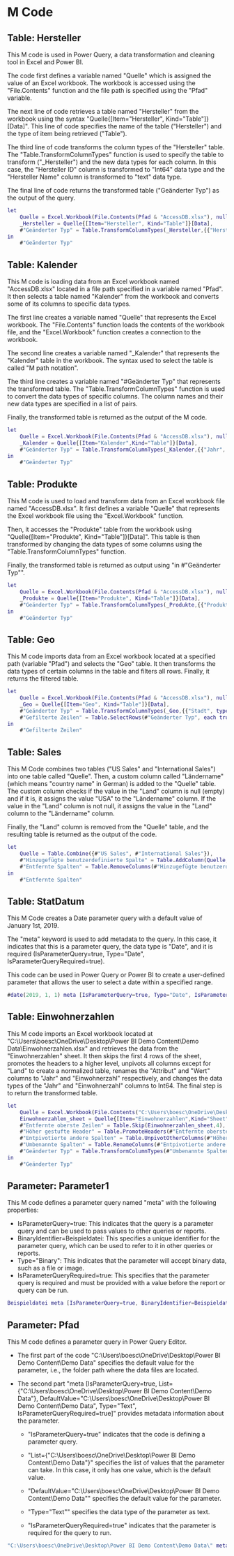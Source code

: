 



# M Code

## Table: Hersteller


This M code is used in Power Query, a data transformation and cleaning tool in Excel and Power BI. 

The code first defines a variable named "Quelle" which is assigned the value of an Excel workbook. The workbook is accessed using the "File.Contents" function and the file path is specified using the "Pfad" variable.

The next line of code retrieves a table named "Hersteller" from the workbook using the syntax "Quelle{[Item="Hersteller", Kind="Table"]}[Data]". This line of code specifies the name of the table ("Hersteller") and the type of item being retrieved ("Table").

The third line of code transforms the column types of the "Hersteller" table. The "Table.TransformColumnTypes" function is used to specify the table to transform ("_Hersteller") and the new data types for each column. In this case, the "Hersteller ID" column is transformed to "Int64" data type and the "Hersteller Name" column is transformed to "text" data type.

The final line of code returns the transformed table ("Geänderter Typ") as the output of the query.

```m
let
    Quelle = Excel.Workbook(File.Contents(Pfad & "AccessDB.xlsx"), null, true),
    _Hersteller = Quelle{[Item="Hersteller", Kind="Table"]}[Data],
    #"Geänderter Typ" = Table.TransformColumnTypes(_Hersteller,{{"Hersteller ID", Int64.Type}, {"Hersteller Name", type text}})
in
    #"Geänderter Typ"
```
## Table: Kalender


This M code is loading data from an Excel workbook named "AccessDB.xlsx" located in a file path specified in a variable named "Pfad". It then selects a table named "Kalender" from the workbook and converts some of its columns to specific data types. 

The first line creates a variable named "Quelle" that represents the Excel workbook. The "File.Contents" function loads the contents of the workbook file, and the "Excel.Workbook" function creates a connection to the workbook.

The second line creates a variable named "_Kalender" that represents the "Kalender" table in the workbook. The syntax used to select the table is called "M path notation".

The third line creates a variable named "#Geänderter Typ" that represents the transformed table. The "Table.TransformColumnTypes" function is used to convert the data types of specific columns. The column names and their new data types are specified in a list of pairs. 

Finally, the transformed table is returned as the output of the M code.

```m
let
    Quelle = Excel.Workbook(File.Contents(Pfad & "AccessDB.xlsx"), null, true),
    _Kalender = Quelle{[Item="Kalender",Kind="Table"]}[Data],
    #"Geänderter Typ" = Table.TransformColumnTypes(_Kalender,{{"Jahr", Int64.Type}, {"Datum", type date}, {"Tag", Int64.Type}, {"Monat ", type text}, {"Monat Nr", Int64.Type}, {"Quartal", type text}})
in
    #"Geänderter Typ"
```
## Table: Produkte


This M code is used to load and transform data from an Excel workbook file named "AccessDB.xlsx". It first defines a variable "Quelle" that represents the Excel workbook file using the "Excel.Workbook" function. 

Then, it accesses the "Produkte" table from the workbook using "Quelle{[Item="Produkte", Kind="Table"]}[Data]". This table is then transformed by changing the data types of some columns using the "Table.TransformColumnTypes" function. 

Finally, the transformed table is returned as output using "in #"Geänderter Typ"".

```m
let
    Quelle = Excel.Workbook(File.Contents(Pfad & "AccessDB.xlsx"), null, true),
    _Produkte = Quelle{[Item="Produkte", Kind="Table"]}[Data],
    #"Geänderter Typ" = Table.TransformColumnTypes(_Produkte,{{"Produkt ID", Int64.Type}, {"Produktname", type text}, {"Kategorie", type text}, {"Segment", type text}, {"Hersteller ID", Int64.Type}, {"Hersteller Name", type text}})
in
    #"Geänderter Typ"
```
## Table: Geo


This M code imports data from an Excel workbook located at a specified path (variable "Pfad") and selects the "Geo" table. It then transforms the data types of certain columns in the table and filters all rows. Finally, it returns the filtered table.

```m
let
    Quelle = Excel.Workbook(File.Contents(Pfad & "AccessDB.xlsx"), null, true),
    _Geo = Quelle{[Item="Geo", Kind="Table"]}[Data],
    #"Geänderter Typ" = Table.TransformColumnTypes(_Geo,{{"Stadt", type text}, {"Staat", type text}, {"Region", type text}, {"Distrikt", type text}, {"Land", type text}}),
    #"Gefilterte Zeilen" = Table.SelectRows(#"Geänderter Typ", each true)
in
    #"Gefilterte Zeilen"
```
## Table: Sales


This M Code combines two tables ("US Sales" and "International Sales") into one table called "Quelle". Then, a custom column called "Ländername" (which means "country name" in German) is added to the "Quelle" table. The custom column checks if the value in the "Land" column is null (empty) and if it is, it assigns the value "USA" to the "Ländername" column. If the value in the "Land" column is not null, it assigns the value in the "Land" column to the "Ländername" column. 

Finally, the "Land" column is removed from the "Quelle" table, and the resulting table is returned as the output of the code.

```m
let
    Quelle = Table.Combine({#"US Sales", #"International Sales"}),
    #"Hinzugefügte benutzerdefinierte Spalte" = Table.AddColumn(Quelle, "Ländername", each if [Land] = null then "USA" else [Land]),
    #"Entfernte Spalten" = Table.RemoveColumns(#"Hinzugefügte benutzerdefinierte Spalte",{"Land"})
in
    #"Entfernte Spalten"
```
## Table: StatDatum


This M Code creates a Date parameter query with a default value of January 1st, 2019. 

The "meta" keyword is used to add metadata to the query. In this case, it indicates that this is a parameter query, the data type is "Date", and it is required (IsParameterQuery=true, Type="Date", IsParameterQueryRequired=true). 

This code can be used in Power Query or Power BI to create a user-defined parameter that allows the user to select a date within a specified range.

```m
#date(2019, 1, 1) meta [IsParameterQuery=true, Type="Date", IsParameterQueryRequired=true]
```
## Table: Einwohnerzahlen


This M code imports an Excel workbook located at "C:\Users\boesc\OneDrive\Desktop\Power BI Demo Content\Demo Data\Einwohnerzahlen.xlsx" and retrieves the data from the "Einwohnerzahlen" sheet. It then skips the first 4 rows of the sheet, promotes the headers to a higher level, unpivots all columns except for "Land" to create a normalized table, renames the "Attribut" and "Wert" columns to "Jahr" and "Einwohnerzahl" respectively, and changes the data types of the "Jahr" and "Einwohnerzahl" columns to Int64. The final step is to return the transformed table.

```m
let
    Quelle = Excel.Workbook(File.Contents("C:\Users\boesc\OneDrive\Desktop\Power BI Demo Content\Demo Data\Einwohnerzahlen.xlsx"), null, false),
    Einwohnerzahlen_sheet = Quelle{[Item="Einwohnerzahlen",Kind="Sheet"]}[Data],
    #"Entfernte oberste Zeilen" = Table.Skip(Einwohnerzahlen_sheet,4),
    #"Höher gestufte Header" = Table.PromoteHeaders(#"Entfernte oberste Zeilen", [PromoteAllScalars=true]),
    #"Entpivotierte andere Spalten" = Table.UnpivotOtherColumns(#"Höher gestufte Header", {"Land"}, "Attribut", "Wert"),
    #"Umbenannte Spalten" = Table.RenameColumns(#"Entpivotierte andere Spalten",{{"Attribut", "Jahr"}, {"Wert", "Einwohnerzahl"}}),
    #"Geänderter Typ" = Table.TransformColumnTypes(#"Umbenannte Spalten",{{"Jahr", Int64.Type}, {"Einwohnerzahl", Int64.Type}})
in
    #"Geänderter Typ"
```
## Parameter: Parameter1


This M code defines a parameter query named "meta" with the following properties:
- IsParameterQuery=true: This indicates that the query is a parameter query and can be used to pass values to other queries or reports.
- BinaryIdentifier=Beispieldatei: This specifies a unique identifier for the parameter query, which can be used to refer to it in other queries or reports.
- Type="Binary": This indicates that the parameter will accept binary data, such as a file or image.
- IsParameterQueryRequired=true: This specifies that the parameter query is required and must be provided with a value before the report or query can be run.

```m
Beispieldatei meta [IsParameterQuery=true, BinaryIdentifier=Beispieldatei, Type="Binary", IsParameterQueryRequired=true]
```
## Parameter: Pfad


This M code defines a parameter query in Power Query Editor. 

- The first part of the code "C:\Users\boesc\OneDrive\Desktop\Power BI Demo Content\Demo Data\" specifies the default value for the parameter, i.e., the folder path where the data files are located.

- The second part "meta [IsParameterQuery=true, List={"C:\Users\boesc\OneDrive\Desktop\Power BI Demo Content\Demo Data\"}, DefaultValue="C:\Users\boesc\OneDrive\Desktop\Power BI Demo Content\Demo Data\", Type="Text", IsParameterQueryRequired=true]" provides metadata information about the parameter. 

    - "IsParameterQuery=true" indicates that the code is defining a parameter query.
    
    - "List={"C:\Users\boesc\OneDrive\Desktop\Power BI Demo Content\Demo Data\"}" specifies the list of values that the parameter can take. In this case, it only has one value, which is the default value.
    
    - "DefaultValue="C:\Users\boesc\OneDrive\Desktop\Power BI Demo Content\Demo Data\"" specifies the default value for the parameter.
    
    - "Type="Text"" specifies the data type of the parameter as text.
    
    - "IsParameterQueryRequired=true" indicates that the parameter is required for the query to run.

```m
"C:\Users\boesc\OneDrive\Desktop\Power BI Demo Content\Demo Data\" meta [IsParameterQuery=true, List={"C:\Users\boesc\OneDrive\Desktop\Power BI Demo Content\Demo Data\"}, DefaultValue="C:\Users\boesc\OneDrive\Desktop\Power BI Demo Content\Demo Data\", Type="Text", IsParameterQueryRequired=true]
```